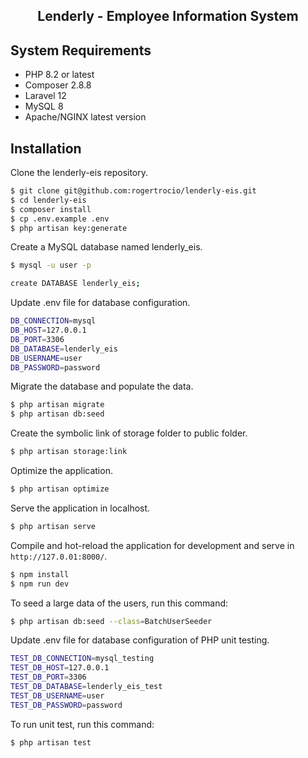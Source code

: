 <h2 align="center">Lenderly - Employee Information System</h2>

## System Requirements

-   PHP 8.2 or latest
-   Composer 2.8.8
-   Laravel 12
-   MySQL 8
-   Apache/NGINX latest version

## Installation

Clone the lenderly-eis repository.

```bash
$ git clone git@github.com:rogertrocio/lenderly-eis.git
$ cd lenderly-eis
$ composer install
$ cp .env.example .env
$ php artisan key:generate
```

Create a MySQL database named lenderly_eis.

```bash
$ mysql -u user -p

create DATABASE lenderly_eis;
```

Update .env file for database configuration.

```bash
DB_CONNECTION=mysql
DB_HOST=127.0.0.1
DB_PORT=3306
DB_DATABASE=lenderly_eis
DB_USERNAME=user
DB_PASSWORD=password
```

Migrate the database and populate the data.

```bash
$ php artisan migrate
$ php artisan db:seed
```

Create the symbolic link of storage folder to public folder.

```bash
$ php artisan storage:link
```

Optimize the application.

```bash
$ php artisan optimize
```

Serve the application in localhost.

```bash
$ php artisan serve
```

Compile and hot-reload the application for development and serve in `http://127.0.01:8000/`.

```bash
$ npm install
$ npm run dev
```

To seed a large data of the users, run this command:

```bash
$ php artisan db:seed --class=BatchUserSeeder
```

Update .env file for database configuration of PHP unit testing.

```bash
TEST_DB_CONNECTION=mysql_testing
TEST_DB_HOST=127.0.0.1
TEST_DB_PORT=3306
TEST_DB_DATABASE=lenderly_eis_test
TEST_DB_USERNAME=user
TEST_DB_PASSWORD=password
```

To run unit test, run this command:

```bash
$ php artisan test
```
